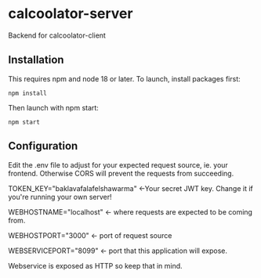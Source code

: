 # calcoolator-server
Backend for calcoolator-client

## Installation
This requires npm and node 18 or later.
To launch, install packages first:

`npm install`

Then launch with npm start:

`npm start`

## Configuration
Edit the .env file to adjust for your expected request source, ie. your frontend. Otherwise CORS will prevent the requests from succeeding.

TOKEN_KEY="baklavafalafelshawarma" <-Your secret JWT key. Change it if you're running your own server!

WEBHOSTNAME="localhost" <- where requests are expected to be coming from.

WEBHOSTPORT="3000" <- port of request source

WEBSERVICEPORT="8099" <- port that this application will expose.


Webservice is exposed as HTTP so keep that in mind.



